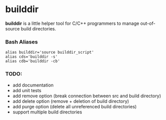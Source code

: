 # builddir #

**builddir** is a little helper tool for C/C++ programmers to manage out-of-source build directories. 

### Bash Aliases
    alias builddir='source builddir_script'
    alias cds='builddir -s'
    alias cdb='builddir -cb'

### TODO: ###
* add documentation
* add unit tests
* add remove option (break connection between src and build directory)
* add delete option (remove + deletion of build directory)
* add purge option (delete all unreferenced build directories)
* support multiple build directories